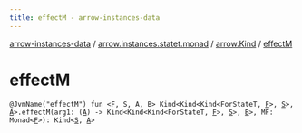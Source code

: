 ```yaml
---
title: effectM - arrow-instances-data
---
```


[arrow-instances-data](../../index.html) / [arrow.instances.statet.monad](../index.html) / [arrow.Kind](index.html) / [effectM](./effect-m.html)

# effectM

`@JvmName("effectM") fun <F, S, A, B> Kind<Kind<Kind<ForStateT, `[`F`](effect-m.html#F)`>, `[`S`](effect-m.html#S)`>, `[`A`](effect-m.html#A)`>.effectM(arg1: (`[`A`](effect-m.html#A)`) -> Kind<Kind<Kind<ForStateT, `[`F`](effect-m.html#F)`>, `[`S`](effect-m.html#S)`>, `[`B`](effect-m.html#B)`>, MF: Monad<`[`F`](effect-m.html#F)`>): Kind<`[`S`](effect-m.html#S)`, `[`A`](effect-m.html#A)`>`